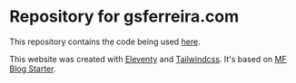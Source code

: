 # Repository for gsferreira.com


This repository contains the code being used [here](https://gsferreira.com).

This website was created with [Eleventy](https://11ty.dev) and [Tailwindcss](https://tailwindcss.com). It's based on [MF Blog Starter](https://github.com/marcfilleul/mf-blogstarter).
